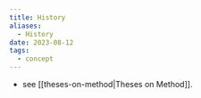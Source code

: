 ```yaml
---
title: History
aliases:
  - History
date: 2023-08-12
tags:
  - concept
---
```

- see [[theses-on-method|Theses on Method]].
